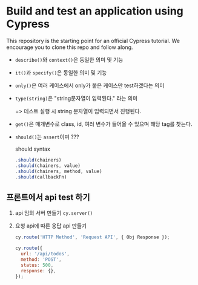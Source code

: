 # Build and test an application using Cypress

This repository is the starting point for an official Cypress tutorial. We encourage you to clone this repo and follow along.

- `describe()`와 `context()`은 동일한 의미 및 기능

- `it()`과 `specify()`은 동일한 의미 및 기능

- `only()`은 여러 케이스에서 only가 붙은 케이스만 test하겠다는 의미

- `type(string)`은 "string문자열이 입력된다." 라는 의미

  => 테스트 실행 시 string 문자열이 입력되면서 진행된다.

- `get()`은 매개변수로 class, id, 여러 변수가 들어올 수 있으며 해당 tag를 찾는다.

- `should()`는 `assert`이며 ???

  should syntax

  ```js
  .should(chainers)
  .should(chainers, value)
  .should(chainers, method, value)
  .should(callbackFn)
  ```

## 프론트에서 api test 하기

1. api 임의 서버 만들기 `cy.server()`
2. 요청 api에 따른 응답 api 만들기

   ```js
   cy.route('HTTP Method', 'Request API', { Obj Response });

   cy.route({
     url: '/api/todos',
     method: 'POST',
     status: 500,
     response: {},
   });
   ```
